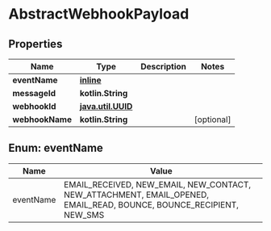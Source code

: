
# AbstractWebhookPayload

## Properties
Name | Type | Description | Notes
------------ | ------------- | ------------- | -------------
**eventName** | [**inline**](#EventNameEnum) |  | 
**messageId** | **kotlin.String** |  | 
**webhookId** | [**java.util.UUID**](java.util.UUID) |  | 
**webhookName** | **kotlin.String** |  |  [optional]


<a name="EventNameEnum"></a>
## Enum: eventName
Name | Value
---- | -----
eventName | EMAIL_RECEIVED, NEW_EMAIL, NEW_CONTACT, NEW_ATTACHMENT, EMAIL_OPENED, EMAIL_READ, BOUNCE, BOUNCE_RECIPIENT, NEW_SMS



